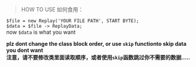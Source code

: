>HOW TO USE 如何食用：  

`$file = new Replay('YOUR FILE PATH', START BYTE);`  
`$data = $file -> ReplayData;`  
now `$data` is what you want

**plz dont change the class block order, or use `skip` functionto skip data you dont want**  
**注意，请不要修改类里面读取顺序，或者使用`skip`函数跳过你不需要的数据.....**  
